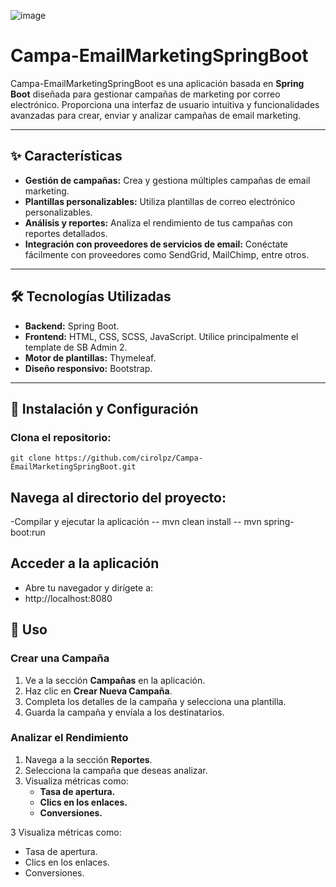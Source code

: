 ![image](https://github.com/user-attachments/assets/6f50f60b-348c-4248-8d8f-56e9dc45b2fe)
# Campa-EmailMarketingSpringBoot

Campa-EmailMarketingSpringBoot es una aplicación basada en **Spring Boot** diseñada para gestionar campañas de marketing por correo electrónico. Proporciona una interfaz de usuario intuitiva y funcionalidades avanzadas para crear, enviar y analizar campañas de email marketing.

---

## ✨ **Características**

- **Gestión de campañas:** Crea y gestiona múltiples campañas de email marketing.
- **Plantillas personalizables:** Utiliza plantillas de correo electrónico personalizables.
- **Análisis y reportes:** Analiza el rendimiento de tus campañas con reportes detallados.
- **Integración con proveedores de servicios de email:** Conéctate fácilmente con proveedores como SendGrid, MailChimp, entre otros.

---

## 🛠️ **Tecnologías Utilizadas**

- **Backend:** Spring Boot.
- **Frontend:** HTML, CSS, SCSS, JavaScript. Utilice principalmente el template de SB Admin 2.
- **Motor de plantillas:** Thymeleaf.
- **Diseño responsivo:** Bootstrap.

---

## 🚀 **Instalación y Configuración**

### Clona el repositorio:
```
git clone https://github.com/cirolpz/Campa-EmailMarketingSpringBoot.git
```
## Navega al directorio del proyecto:
-Compilar y ejecutar la aplicación
-- mvn clean install
-- mvn spring-boot:run
## Acceder a la aplicación
- Abre tu navegador y dirígete a:
- http://localhost:8080


## 📖 Uso

### Crear una Campaña

1. Ve a la sección **Campañas** en la aplicación.  
2. Haz clic en **Crear Nueva Campaña**.  
3. Completa los detalles de la campaña y selecciona una plantilla.  
4. Guarda la campaña y envíala a los destinatarios.  

### Analizar el Rendimiento

1. Navega a la sección **Reportes**.  
2. Selecciona la campaña que deseas analizar.  
3. Visualiza métricas como:  
   - **Tasa de apertura.**  
   - **Clics en los enlaces.**  
   - **Conversiones.**

3 Visualiza métricas como:
- Tasa de apertura.
- Clics en los enlaces.
- Conversiones.
